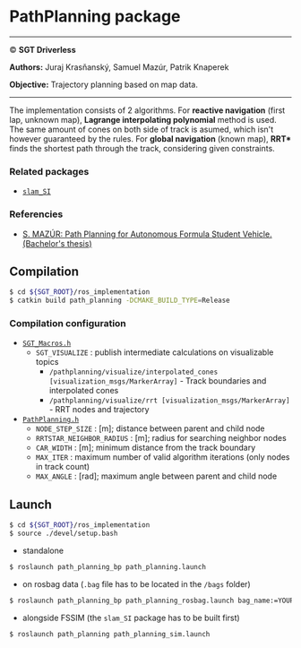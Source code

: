 # **PathPlanning package**

___

© **SGT Driverless**

**Authors:** Juraj Krasňanský, Samuel Mazúr, Patrik Knaperek

**Objective:** Trajectory planning based on map data. 
___

The implementation consists of 2 algorithms. For **reactive navigation** (first lap, unknown map), **Lagrange interpolating polynomial** method is used. The same amount of cones on both side of track is asumed, which isn't however guaranteed by the rules. For **global navigation** (known map), **RRT\*** finds the shortest path through the track, considering given constraints.

### Related packages
* [`slam_SI`](../simulation_interface/slam_SI/README.md)

### Referencies
* [S. MAZÚR: Path Planning for Autonomous Formula Student Vehicle. (Bachelor's thesis)](https://drive.google.com/file/d/17erZrSe4Bqdqr1wfQmzG4VMhgwLZWuhS/view?usp=drive_link)

## Compilation
```sh
$ cd ${SGT_ROOT}/ros_implementation
$ catkin build path_planning -DCMAKE_BUILD_TYPE=Release
```

### Compilation configuration
* [`SGT_Macros.h`](../SGT_Macros.h)
	* `SGT_VISUALIZE` : publish intermediate calculations on visualizable topics
		- `/pathplanning/visualize/interpolated_cones [visualization_msgs/MarkerArray]` - Track boundaries and interpolated cones
		- `/pathplanning/visualize/rrt [visualization_msgs/MarkerArray]` - RRT nodes and trajectory
* [`PathPlanning.h`](./include/PathPlanning.h)
	* `NODE_STEP_SIZE` : [m]; distance between parent and child node
	* `RRTSTAR_NEIGHBOR_RADIUS` : [m]; radius for searching neighbor nodes
	* `CAR_WIDTH` : [m]; minimum distance from the track boundary
	* `MAX_ITER` : maximum number of valid algorithm iterations (only nodes in track count)
	* `MAX_ANGLE` : [rad]; maximum angle between parent and child node


## Launch
```sh
$ cd ${SGT_ROOT}/ros_implementation
$ source ./devel/setup.bash
```
* standalone
```sh
$ roslaunch path_planning_bp path_planning.launch
```
* on rosbag data (`.bag` file has to be located in the `/bags` folder)
```sh
$ roslaunch path_planning_bp path_planning_rosbag.launch bag_name:=YOUR_BAG_FILE
```
* alongside FSSIM (the `slam_SI` package has to be built first)
```sh
$ roslaunch path_planning path_planning_sim.launch
```
